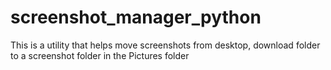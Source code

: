 # screenshot_manager_python
This is a utility that helps move screenshots from desktop, download folder to a screenshot folder in the Pictures folder
